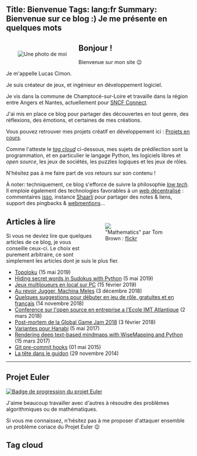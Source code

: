 Title: Bienvenue
Tags: lang:fr
Summary: Bienvenue sur ce blog :) Je me présente en quelques mots
---

<img class="column-img" alt="Une photo de moi" src="images/photo.jpg">

## Bonjour !

Bienvenue sur mon site 😉

Je m'appelle Lucas Cimon.

Je suis créateur de jeux,
et ingénieur en développement logiciel.

Je vis dans la commune de Champtocé-sur-Loire
et travaille dans la région entre Angers et Nantes, actuellement pour [SNCF Connect](https://www.sncf-connect.com/).

J'ai mis en place ce blog pour partager des découvertes en tout genre,
des réflexions, des émotions, et certaines de mes créations.

Vous pouvez retrouver mes projets créatif en développement ici : [Projets en cours](./projets-en-cours.html).

Comme l'atteste le [_tag cloud_](pages/bienvenue.html#tagcloud) ci-dessous,
mes sujets de prédilection sont la programmation, et en particulier le langage Python,
les logiciels libres et _open source_,
les jeux de sociétés, les puzzles logiques et les jeux de rôles.

N'hésitez pas à me faire part de vos retours sur son contenu !

À noter: techniquement, ce blog s'efforce de suivre la philosophie [_low tech_](https://homebrewserver.club/low-tech-website-howto.html#software).
Il emploie également des technologies favorables à un [web décentralisé](https://en.wikipedia.org/wiki/Decentralization#Centralization_and_redecentralization_of_the_Internet) :
commentaires [isso](https://posativ.org/isso/), instance [Shaarli](https://chezsoi.org/shaarli/) pour partager des notes & liens,
support des pingbacks & [webmentions](https://www.w3.org/TR/webmention/)...


<figure role="group" class="column-img right">
    <img src="images/Tom_Brown_Mathematics_CC-by-2-0_cropped.jpg">
    <figcaption>"Mathematics" par Tom Brown : <a href="https://www.flickr.com/photos/t_e_brown/8677750589">flickr</a></figcaption>
</figure>

## Articles à lire

Si vous ne deviez lire que quelques articles de ce blog, je vous conseille ceux-ci.
Le choix est purement arbitraire, ce sont simplement les articles dont je suis le plus fier.

- [Topoloku](topoloku.html) (15 mai 2019)
- [Hiding secret words in Sudokus with Python](hiding-secret-words-in-sudokus-with-python.html) (5 mai 2019)
- [Jeux multijoueurs en local sur PC](local-multiplayer-games.html) (15 février 2019)
- [Au revoir Jugger, Machina Meles](au-revoir-jugger-machina-meles.html) (3 décembre 2018)
- [Quelques suggestions pour débuter en jeu de rôle, gratuites et en français](quelques-suggestions-pour-debuter-en-jdr-gratuites-et-en-francais.html) (14 novembre 2018)
- [Conference sur l'open source en entreprise a l'Ecole IMT Atlantique](conference-sur-l-open-source-en-entreprise-a-l-ecole-imt-atlantique.html) (2 mars 2018)
- [Post-mortem de la Global Game Jam 2018](post-mortem-de-la-global-game-jam-2018.html) (3 février 2018)
- [Variantes pour Hanabi](variantes-pour-hanabi.html) (5 mai 2017)
- [Rendering deep text-based mindmaps with WiseMapping and Python](rendering-deep-text-based-mindmaps-with-wisemapping-and-python.html) (15 mars 2017)
- [Git pre-commit hooks](git-pre-commit-hooks.html) (01 mai 2015)
- [La tête dans le guidon](la-tete-dans-le-guidon.html) (29 novembre 2014)

<hr class="clear-floats">

## Projet Euler

[![Badge de progression du projet Euler](https://projecteuler.net/profile/Lucas-C.png)](https://projecteuler.net)

J'aime beaucoup travailler avec d'autres à résoudre des problèmes algorithmiques ou de mathématiques.

Si vous me connaissez, n'hésitez pas à me proposer d'attaquer ensemble un problème coriace du Projet Euler 😉

<h2 id="tagcloud">Tag cloud</h2>

<!-- tagcloud -->



<style>
.column-img {
    max-width: 60%;
    margin: 0 auto;
    display: block;
}
@media screen and (min-width: 40rem) {
    .column-img {
        max-width: 40%;
        float: left;
        padding: 2rem;
    }
    .column-img.right {
        float: right;
    }
}
.clear-floats {
    clear: both;
}
article li {
  position: relative;
  left: 1em;
}
</style>

